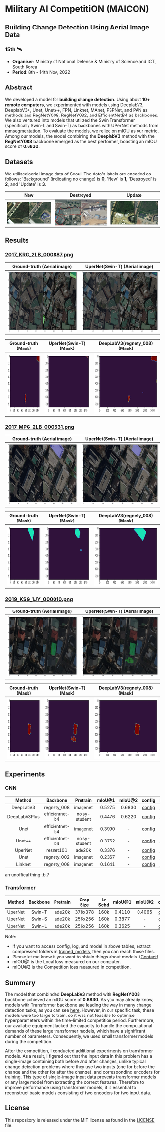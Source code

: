 # Military AI CompetitiON (MAICON)


## Building Change Detection Using Aerial Image Data
### 15th 🛰

- **Organiser**: Ministry of National Defense & Ministry of Science and ICT, South Korea
- **Period**: 8th - 14th Nov, 2022

## Abstract
We developed a model for **building change detection**. Using about **10+ remote computers**, we experimented with models using DeeplabV3, DeeplabV3+, Unet, Unet++, FPN, Linknet, MAnet, PSPNet, and PAN as methods and RegNetY008, RegNetY032, and EfficientNetB4 as backbones. We also ventured into models that utilized the Swin Transformer (specifically Swin-L and Swin-T) as backbones with UPerNet methods from [mmsegmentation](https://github.com/open-mmlab/mmsegmentation). To evaluate the models, we relied on mIOU as our metric. Among our models, the model combining the **DeeplabV3** method with the **RegNetY008** backbone emerged as the best performer, boasting an mIOU score of **0.6830**.

## Datasets
We utilised aerial image data of Seoul. The data's labels are encoded as follows: 'Background' (indicating no change) is **0**, 'New' is **1**, 'Destroyed' is **2**, and 'Update' is **3**.

| New | Destroyed | Update |
|:---:|:---:|:---:|
|![dataset_new](./assets/dataset_new.png)|![dataset_destroyed](./assets/dataset_destroy.png)|![dataset_update](./assets/dataset_update.png)|

## Results


### [2017_KRG_2LB_000887.png](./assets/2017_KRG_2LB_000887.png)
| Ground-truth (Aerial image) | UperNet(Swin-T) (Aerial image)|  
|:---:|:---:|  
|<img src="./assets/2017_KRG_2LB_000887_ground_truth_aerial_Img.png" width="400" height="200"/>|<img src="./assets/2017_KRG_2LB_000887_swinT_result_aerial_Img.png" width="400" height="200"/>|   

| Ground-truth (Mask)|UperNet(Swin-T) (Mask) |DeepLabV3(regnety_008) (Mask)|  
|:---:|:---:|:---:|  
|<img src="./assets/2017_KRG_2LB_000887_ground_truth_matplot.png" width="400" height="200"/>|<img src="./assets/2017_KRG_2LB_000887_swinT_result_matplot.png" width="400" height="200"/>|<img src="./assets/2017_KRG_2LB_000887_DeepLabV3_result_matplot.png" width="400" height="200"/>|  

### [2017_MPG_2LB_000631.png](./assets/2017_MPG_2LB_000631.png)
| Ground-truth (Aerial image) | UperNet(Swin-T) (Aerial image)|  
|:---:|:---:| 
|<img src="./assets/2017_MPG_2LB_000631_ground_truth_aerial_Img.png" width="400" height="200"/>|<img src="./assets/2017_MPG_2LB_000631_swinT_result_aerial_Img.png" width="400" height="200"/>|

| Ground-truth (Mask)|UperNet(Swin-T) (Mask) |DeepLabV3(regnety_008) (Mask)|  
|:---:|:---:|:---:|  
|<img src="./assets/2017_MPG_2LB_000631_ground_truth_matplot.png" width="400" height="200"/>|<img src="./assets/2017_MPG_2LB_000631_swinT_result_matplot.png" width="400" height="200"/>|<img src="./assets/2017_MPG_2LB_000631_DeepLabV3_result_matplot.png" width="400" height="200"/>|    


### [2019_KSG_1JY_000010.png](./assets/2019_KSG_1JY_000010.png)
| Ground-truth (Aerial image) | UperNet(Swin-T) (Aerial image)| 
|:---:|:---:|
|<img src="./assets/2019_KSG_1JY_000010_ground_truth_aerial_Img.png" width="400" height="200"/>|<img src="./assets/2019_KSG_1JY_000010_swinT_result_aerial_Img.png" width="400" height="200"/>|

|Ground-truth (Mask)|UperNet(Swin-T) (Mask) |DeepLabV3(regnety_008) (Mask)|  
|:---:|:---:|:---:|  
|<img src="./assets/2019_KSG_1JY_000010_ground_truth_matplot.png" width="400" height="200"/>|<img src="./assets/2019_KSG_1JY_000010_swinT_result_matplot.png" width="400" height="200"/>|<img src="./assets/2019_KSG_1JY_000010_DeepLabV3_result_matplot.png" width="400" height="200"/>|  


## Experiments

### CNN
| Method | Backbone | Pretrain | mIoU@1 | mIoU@2| config | log | model |
|:---:|:---:|:---:|---:|:---:|:---:|:---:|:---:|
| DeepLabV3 | regnety_008 | imagenet | 0.5275 | 0.6830 |[config](./trained_models/Best_models/DeepLabV3/20221113_010847(best)(DeepLabV3_regnety008)/train.yaml)|[log](./trained_models/Best_models/DeepLabV3/20221113_010847(best)(DeepLabV3_regnety008)/train.log)|[model](./trained_models/Best_models/DeepLabV3/20221113_010847(best)(DeepLabV3_regnety008)/model.pt)|
| DeepLabV3Plus | efficientnet-b4 | noisy-student | 0.4476 | 0.6220 |[config](./trained_models/trained_models/cnn/trained_models_maicon_codes_computer_room_5/train/DeepLabV3Plus/20221111_015224/train.yaml)|[log](./trained_models/trained_models/cnn/trained_models_maicon_codes_computer_room_5/train/DeepLabV3Plus/20221111_015224/train.log)|[model](./trained_models/trained_models/cnn/trained_models_maicon_codes_computer_room_5/train/DeepLabV3Plus/20221111_015224/model.pt)|
| Unet | efficientnet-b4 | imagenet | 0.3990 | - |[config](./trained_models/trained_models/cnn/trained_models_maicon_codes_computer_room_2/20221109_142314(unet_efficientb4)/train.yaml)|[log](./trained_models/trained_models/cnn/trained_models_maicon_codes_computer_room_2/20221109_142314(unet_efficientb4)/train.log)|[model](./trained_models/trained_models/cnn/trained_models_maicon_codes_computer_room_2/20221109_142314(unet_efficientb4)/model.pt)|
| Unet++ | efficientnet-b4 | noisy-student | 0.3762 | - |[config](./trained_models/trained_models/cnn/trained_models_maicon_codes_computer_room_2/20221109_151114(unet++_efficientb4)/train_copy1.yaml)|[log](./trained_models/trained_models/cnn/trained_models_maicon_codes_computer_room_2/20221109_151114(unet++_efficientb4)/train.log)|[model](./trained_models/trained_models/cnn/trained_models_maicon_codes_computer_room_2/20221109_151114(unet++_efficientb4)/model.pt)|
| UperNet | resnet101 | ade20k | 0.3376 | - |[config](./experiments_ViT/ViT/mmseg/mmsegmentation/configs/upernet/upernet_r101_512x512_160k_ade20k.py/)|[log](./trained_models/trained_models/cnn/upernet_r101_512x512_160k_ade20k/None.log.json)|[model](./trained_models/trained_models/cnn/upernet_r101_512x512_160k_ade20k/iter_780000(latest)_0.3376.pth)|
| Unet | regnety_002 | imagenet | 0.2367 | - |[config](./trained_models/trained_models/cnn/trainded_models_maicon_codes_computer_room_1(close_to_baseline)/train/Unet(regnety_002)/20221109_231024/train.yaml)|[log](./trained_models/trained_models/cnn/trainded_models_maicon_codes_computer_room_1(close_to_baseline)/train/Unet(regnety_002)/20221109_231024/train.log)|[model](./trained_models/trained_models/cnn/trainded_models_maicon_codes_computer_room_1(close_to_baseline)/train/Unet(regnety_002)/20221109_231024/model.pt)|
| Linknet | regnety_008 | imagenet | 0.1641 | - |[config](./trained_models/trained_models/cnn/trainded_models_maicon_codes_computer_room_1(close_to_baseline)/train/Linknet(regnety_008)/20221118_010442/train.yaml)|[log](./trained_models/trained_models/cnn/trainded_models_maicon_codes_computer_room_1(close_to_baseline)/train/Linknet(regnety_008)/20221118_010442/train.log)|[model](./trained_models/trained_models/cnn/trainded_models_maicon_codes_computer_room_1(close_to_baseline)/train/Linknet(regnety_008)/20221118_010442/model.pt)|

<strike>an unoffical thing..b.7</strike>

### Transformer
| Method | Backbone | Pretrain | Crop Size | Lr Schd | mIoU@1 | mIoU@2 | config | log | model |
|:---:|:---:|:---:|:---:|:---:|:---:|:---:|:---:|:---:|:---:|
| UperNet | Swin-T | ade20k | 378x378 | 160k | 0.4110 | 0.4065 |[config](./experiments_ViT/ViT/mmseg/mmsegmentation/configs/swin/upernet_swin_tiny_patch4_window7_512x512_160k_ade20k_pretrain_224x224_1K_MAICON.py)|[log]([config](./trained_models/Best_models/Transformer/upernet_swin_tiny_patch4_window7_512x512_160k_ade20k_pretrain_224x224_1K_8/None.log.json))|[model]([config](./trained_models/Best_models/Transformer/upernet_swin_tiny_patch4_window7_512x512_160k_ade20k_pretrain_224x224_1K_8/iter_80003_0.411.pth))|
| UperNet | Swin-S | ade20k | 256x256 | 160k | 0.3877 | - |[config](./experiments_ViT/ViT/mmseg/mmsegmentation/configs/swin/upernet_swin_small_patch4_window7_512x512_160k_ade20k_pretrain_224x224_1K.py)|[log](./trained_models/trained_models/transformer/swin_small_patch4_window7_512x512_160k_ade20k_3/None.log_4.json)|[model](./trained_models/trained_models/transformer/swin_small_patch4_window7_512x512_160k_ade20k_3/iter_820000_0.3877.pth)|
| UperNet | Swin-L | ade20k | 256x256 | 160k | 0.3625 | - |[config](./experiments_ViT/ViT/mmseg/mmsegmentation/configs/swin/upernet_swin_large_patch4_window7_512x512_pretrain_224x224_22K_160k_ade20k.py)|[log](./trained_models/trained_models/transformer/upernet_swin_large_patch4_window7_512x512_pretrain_224x224_22K_160k_ade20k/None.log.json)|[model](./trained_models/trained_models/transformer/upernet_swin_large_patch4_window7_512x512_pretrain_224x224_22K_160k_ade20k/iter_970000_0.3625.pth)|

Note: 
- If you want to access config, log, and model in above tables, extract compressed folders in [trained_models](./trained_models/), then you can reach those files.
- Please let me know if you want to obtain things about models. ([Contact](mailto:asdd3525@gmail.com))
- mIOU@1 is the Local loss measured on our computer. 
- mIOU@2 is the Competition loss measured in competition. 

## Summary
The model that combinded **DeepLabV3** method with **RegNetY008** backbone achieved an mIOU score of **0.6830**. As you may already know, models with Transformer backbone are leading the way in many change detection tasks, as you can see [here](https://paperswithcode.com/sota/change-detection-on-dsifn-cd?p=a-transformer-based-siamese-network-for). However, in our specific task, these models were too large to train, so it was not feasible to optimise hyperparameters within the time-limited competition period. Furthermore, our available equipment lacked the capacity to handle the computational demands of these large transformer models, which have a significant number of parameters. Consequently, we used small transformer models during the competition.

After the competition, I conducted additional experiments on transformer models. As a result, I figured out that the input data in this problem has a single-image containing both before and after changes, unlike typical change detection problems where they use two inputs (one for before the change and the other for after the change), and corresponding encoders for training. This type of single-image input data prevents transformer models or any large model from extracting the correct features. Therefore to improve performance using transformer models, it is essential to reconstruct basic models consisting of two encoders for two input data.

## License
This repository is released under the MIT license as found in the [LICENSE](LICENSE) file.
